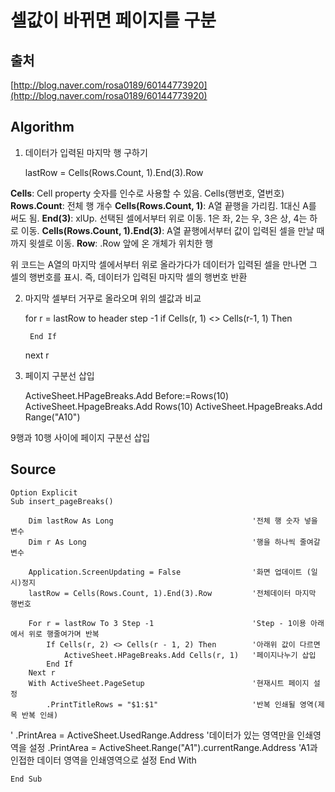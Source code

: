 # 셀값이 바뀌면 페이지를 구분

## 출처

[http://blog.naver.com/rosa0189/60144773920](http://blog.naver.com/rosa0189/60144773920)

## Algorithm
 
1. 데이터가 입력된 마지막 행 구하기

	lastRow = Cells(Rows.Count, 1).End(3).Row

**Cells**: Cell property 숫자를 인수로 사용할 수 있음. Cells(행번호, 열번호)
**Rows.Count**: 전체 행 개수 **Cells(Rows.Count, 1)**: A열 끝행을 가리킴. 1대신 A를 써도
됨. **End(3)**: xlUp. 선택된 셀에서부터 위로 이동. 1은 좌, 2는 우, 3은 상, 4는 하로 이동.
**Cells(Rows.Count, 1).End(3)**: A열 끝행에서부터 값이 입력된 셀을 만날 때까지 윗셀로 이동.
**Row**: .Row 앞에 온 개체가 위치한 행

위 코드는 A열의 마지막 셀에서부터 위로 올라가다가 데이터가 입력된 셀을 만나면 그 셀의 행번호를 표시. 즉, 데이터가 입력된
마지막 셀의 행번호 반환

2. 마지막 셀부터 거꾸로 올라오며 위의 셀값과 비교

	for r = lastRow to header step -1
		if Cells(r, 1) <> Cells(r-1, 1) Then
			
		End If
	next r

3. 페이지 구분선 삽입

	ActiveSheet.HPageBreaks.Add Before:=Rows(10)
	ActiveSheet.HpageBreaks.Add Rows(10)
	ActiveSheet.HpageBreaks.Add Range("A10")
		
9행과 10행 사이에 페이지 구분선 삽입


## Source

	Option Explicit
	Sub insert_pageBreaks()
   
		Dim lastRow As Long                               '전체 행 숫자 넣을 변수
		Dim r As Long                                     '행을 하나씩 줄여갈 변수
   
		Application.ScreenUpdating = False                '화면 업데이트 (일시)정지
		lastRow = Cells(Rows.Count, 1).End(3).Row     	  '전체데이터 마지막 행번호
   
		For r = lastRow To 3 Step -1                      'Step - 1이용 아래에서 위로 행줄여가며 반복
			If Cells(r, 2) <> Cells(r - 1, 2) Then        '아래위 값이 다르면
				ActiveSheet.HPageBreaks.Add Cells(r, 1)   '페이지나누기 삽입
			End If
		Next r 
		With ActiveSheet.PageSetup                        '현재시트 페이지 설정
			.PrintTitleRows = "$1:$1"                     '반복 인쇄될 영역(제목 반복 인쇄)
'			.PrintArea = ActiveSheet.UsedRange.Address    '데이터가 있는 영역만을 인쇄영역을 설정
			.PrintArea = ActiveSheet.Range("A1").currentRange.Address	'A1과 인접한 데이터 영역을 인쇄영역으로 설정
		End With
   
	End Sub

